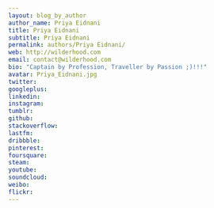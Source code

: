 ```yaml
---
layout: blog_by_author
author_name: Priya Eidnani
title: Priya Eidnani
subtitle: Priya Eidnani
permalink: authors/Priya Eidnani/
web: http://wilderhood.com
email: contact@wilderhood.com
bio: "Captain by Profession, Traveller by Passion ;)!!!"
avatar: Priya_Eidnani.jpg
twitter: 
googleplus:
linkedin:
instagram:
tumblr:
github:
stackoverflow:
lastfm:
dribbble:
pinterest:
foursquare:
steam:
youtube:
soundcloud:
weibo:
flickr:
---
```

